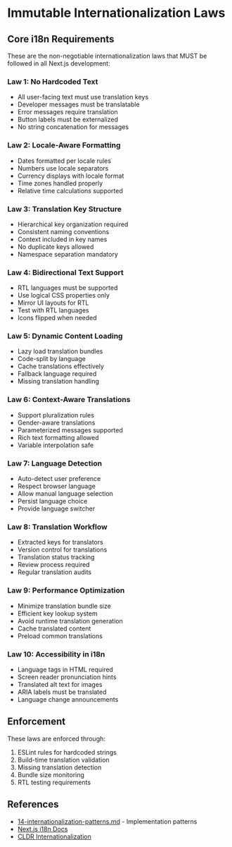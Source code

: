 # Immutable Internationalization Laws

## Core i18n Requirements

These are the non-negotiable internationalization laws that MUST be followed in all Next.js development:

### Law 1: No Hardcoded Text
- All user-facing text must use translation keys
- Developer messages must be translatable
- Error messages require translation
- Button labels must be externalized
- No string concatenation for messages

### Law 2: Locale-Aware Formatting
- Dates formatted per locale rules
- Numbers use locale separators
- Currency displays with locale format
- Time zones handled properly
- Relative time calculations supported

### Law 3: Translation Key Structure
- Hierarchical key organization required
- Consistent naming conventions
- Context included in key names
- No duplicate keys allowed
- Namespace separation mandatory

### Law 4: Bidirectional Text Support
- RTL languages must be supported
- Use logical CSS properties only
- Mirror UI layouts for RTL
- Test with RTL languages
- Icons flipped when needed

### Law 5: Dynamic Content Loading
- Lazy load translation bundles
- Code-split by language
- Cache translations effectively
- Fallback language required
- Missing translation handling

### Law 6: Context-Aware Translations
- Support pluralization rules
- Gender-aware translations
- Parameterized messages supported
- Rich text formatting allowed
- Variable interpolation safe

### Law 7: Language Detection
- Auto-detect user preference
- Respect browser language
- Allow manual language selection
- Persist language choice
- Provide language switcher

### Law 8: Translation Workflow
- Extracted keys for translators
- Version control for translations
- Translation status tracking
- Review process required
- Regular translation audits

### Law 9: Performance Optimization
- Minimize translation bundle size
- Efficient key lookup system
- Avoid runtime translation generation
- Cache translated content
- Preload common translations

### Law 10: Accessibility in i18n
- Language tags in HTML required
- Screen reader pronunciation hints
- Translated alt text for images
- ARIA labels must be translated
- Language change announcements

## Enforcement

These laws are enforced through:
1. ESLint rules for hardcoded strings
2. Build-time translation validation
3. Missing translation detection
4. Bundle size monitoring
5. RTL testing requirements

## References

- [14-internationalization-patterns.md](./14-internationalization-patterns.md) - Implementation patterns
- [Next.js i18n Docs](https://nextjs.org/docs/advanced-features/i18n-routing)
- [CLDR Internationalization](http://cldr.unicode.org/)